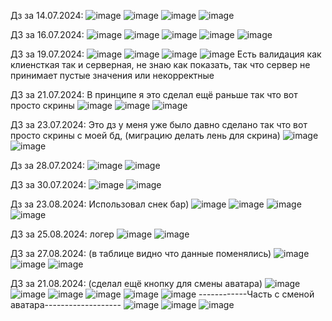 Дз за 14.07.2024:
![image](https://github.com/user-attachments/assets/a1728487-9963-42c1-9072-31c03aa774a7)
![image](https://github.com/user-attachments/assets/95062868-36b1-46a8-8bd0-59b08482a6df)
![image](https://github.com/user-attachments/assets/0c967b2a-f555-41a4-8e9c-28538e8f3029)
![image](https://github.com/user-attachments/assets/00396685-3314-4904-9892-b46b5b57a8ff)

ДЗ за 16.07.2024:
![image](https://github.com/user-attachments/assets/f53b96f1-9abc-460f-bb31-d962f1edc969)
![image](https://github.com/user-attachments/assets/a238dc5b-0778-463c-8ee0-261669ecb8b4)
![image](https://github.com/user-attachments/assets/07bf5f11-288a-4f23-a28a-be27db44acc5)
![image](https://github.com/user-attachments/assets/17af7c79-48e9-4889-b608-bc9ba2508c6e)
![image](https://github.com/user-attachments/assets/ae8f7ffb-2031-4f58-bd4e-b577f903335a)

ДЗ за 19.07.2024:
![image](https://github.com/user-attachments/assets/48f20c63-4a72-4db3-ad29-a3098613e046)
![image](https://github.com/user-attachments/assets/1759d5da-3680-4a31-85cb-cb6b2642cdbf)
![image](https://github.com/user-attachments/assets/48cd4dfa-bd28-40c6-91db-921e999aaa70)
![image](https://github.com/user-attachments/assets/50d9eb87-f653-4006-8a23-9adbc00faab4)
Есть валидация как клиенсткая так и серверная, не знаю как показать, так что сервер не принимает пустые значения или некорректные

ДЗ за 21.07.2024:
В принципе я это сделал ещё раньше так что вот просто скрины
![image](https://github.com/user-attachments/assets/a450f1fb-03d9-452c-a502-12f86b22f2c8)
![image](https://github.com/user-attachments/assets/7089d0fd-478c-433d-b1fd-96e2878f3a99)
![image](https://github.com/user-attachments/assets/5b74cf70-18cd-4b4d-9164-a135ef8778c9)

ДЗ за 23.07.2024:
Это дз у меня уже было давно сделано так что вот просто скрины с моей бд, (миграцию делать лень для скрина)
![image](https://github.com/user-attachments/assets/9a895a20-bc71-4fa0-a0c9-cdf9b6e7cb39)
![image](https://github.com/user-attachments/assets/ad148029-94ee-4ccb-a6d5-c365cb9dc4d3)

Дз за 28.07.2024:
![image](https://github.com/user-attachments/assets/b0b9c5d2-997e-4d3b-979b-f38768297eaf)
![image](https://github.com/user-attachments/assets/bc59d448-65d5-4f69-8ea3-ea8f50541fdc)

ДЗ за 30.07.2024:
![image](https://github.com/user-attachments/assets/7b826102-7b95-4514-a244-7de03ca0c814)
![image](https://github.com/user-attachments/assets/08f74578-cd6a-46b3-80ed-e4a7b084deed)

Дз за 23.08.2024:
Использовал снек бар)
![image](https://github.com/user-attachments/assets/b2db5a19-d545-4c4b-8184-8aafa5660417)
![image](https://github.com/user-attachments/assets/6eff2bd0-89c2-4d82-957f-7ad1073902cc)
![image](https://github.com/user-attachments/assets/dc40f9d3-9a29-4fb7-a838-a0e665996b65)
![image](https://github.com/user-attachments/assets/e9a4d02d-bc3b-4d34-b19d-c419fe0ecd3a)

ДЗ за 25.08.2024:
логер
![image](https://github.com/user-attachments/assets/c92462e2-f3dd-4174-8e4b-5ca891dd8a59)
![image](https://github.com/user-attachments/assets/e32f2c55-6417-49b2-a1df-74343cdebaab)

ДЗ за 27.08.2024: (в таблице видно что данные поменялись)
![image](https://github.com/user-attachments/assets/6cccf1c7-acb9-4731-9fe8-b7772227caad)
![image](https://github.com/user-attachments/assets/7e081f5c-d9f8-45d8-bebe-09931c1b4d0a)
![image](https://github.com/user-attachments/assets/6880f0d5-d77d-4608-9578-5334bade46fe)

ДЗ за 21.08.2024: (сделал ещё кнопку для смены аватара)
![image](https://github.com/user-attachments/assets/b7e6d518-7483-4988-877b-715a0ae1d417)
![image](https://github.com/user-attachments/assets/02a3bfd7-0f93-4fbd-be05-35e72ed2e2d4)
![image](https://github.com/user-attachments/assets/237327ab-b6d2-46c4-826e-540cf6660853)
![image](https://github.com/user-attachments/assets/f11a7598-7255-402f-b50e-cb820a5f4519)
![image](https://github.com/user-attachments/assets/da0cf4d1-a57b-440c-be83-f0f14a4347b5)
![image](https://github.com/user-attachments/assets/b6164067-a8a7-4c51-8cf9-9912082cbd58)
------------Часть с сменой аватара-------------------
![image](https://github.com/user-attachments/assets/2b03778b-fe7e-45ec-989f-049d570c7aa8)
![image](https://github.com/user-attachments/assets/283fd68b-225c-4f12-87e2-81c3d353b8d8)
![image](https://github.com/user-attachments/assets/cb9403b6-709c-4099-a1eb-9378a8ebcdab)



